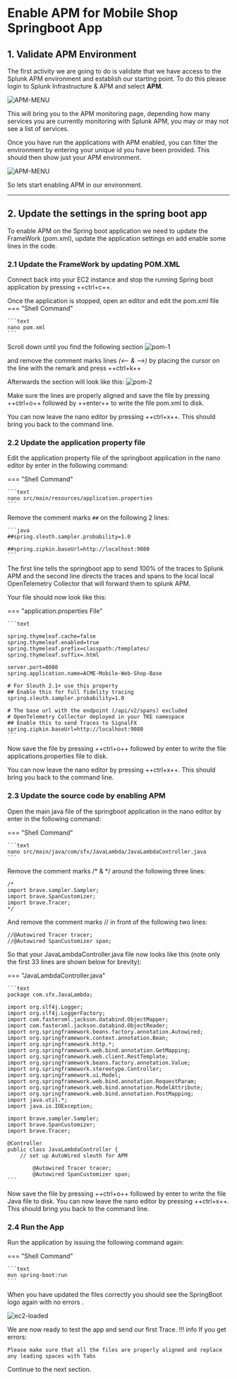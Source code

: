 # Enable APM for Mobile Shop Springboot App

## 1. Validate APM Environment

The first activity we are going to do is validate that we have access to the Splunk APM environment and establish our starting point. To do this please login to Splunk Infrastructure & APM and select **APM**.

![APM-MENU](/images/lambda/springboot-apm/IsAPMAvailable.png)

This will bring you to the APM monitoring page, depending how many services you are currently monitoring with Splunk APM, you may or may not see a list of services.

Once you have run the applications with APM enabled, you can filter the environment by entering your unique id you have been provided. This should then show just your APM environment.

![APM-MENU](/images/lambda/springboot-apm/APM-monitor.png)

So lets start enabling APM in our environment.

---

## 2. Update the settings in the spring boot app

To enable APM on the Spring boot application we need to update the FrameWork (pom.xml), update the application settings en add enable some lines in the code.

### 2.1 Update the FrameWork by updating POM.XML

Connect back into your EC2 instance and stop the running Spring boot application by pressing ++ctrl+c++.

Once the application is stopped, open an editor and edit the pom.xml file
=== "Shell Command"

    ```text
    nano pom.xml
    ```

Scroll down until you find the following section
![pom-1](/images/lambda/springboot-apm/POM_xml-1.png)

and remove the comment marks lines *(<-- & -->)* by placing the cursor on the line with the remark and press ++ctrl+k++

Afterwards the section will look like this:
![pom-2](/images/lambda/springboot-apm/POM_xml-2.png)

Make sure the lines are properly aligned and save the file by pressing ++ctrl+o++ followed by ++enter++ to write the file pom.xml to disk.

You can now leave the nano editor by pressing ++ctrl+x++. This should bring you back to the command line.

### 2.2 Update the application property file

Edit the application property file of the springboot application in the nano editor by enter in the following command:

=== "Shell Command"

    ```text
    nano src/main/resources/application.properties
    ```

Remove the comment marks `##` on the following 2 lines:

    ```java
    ##spring.sleuth.sampler.probability=1.0

    ##spring.zipkin.baseUrl=http://localhost:9080
    ```

The first line tells the springboot app to send 100% of the traces to Splunk APM and the second line directs the traces and spans to the local local OpenTelemetry Collector that will forward them to splunk APM.

Your file should now look like this:

=== "application.properties File"

    ```text

    spring.thymeleaf.cache=false
    spring.thymeleaf.enabled=true
    spring.thymeleaf.prefix=classpath:/templates/
    spring.thymeleaf.suffix=.html

    server.port=8080
    spring.application.name=ACME-Mobile-Web-Shop-Base

    # For Sleuth 2.1+ use this property
    ## Enable this for full fidelity tracing   
    spring.sleuth.sampler.probability=1.0

    # The base url with the endpoint (/api/v2/spans) excluded
    # OpenTelemetry Collector deployed in your TKE namespace
    ## Enable this to send Traces to SignalFX
    spring.zipkin.baseUrl=http://localhost:9080
    ```
Now save the file by pressing ++ctrl+o++ followed by enter to write the file applications.properties file to disk.

You can now leave the nano editor by pressing ++ctrl+x++. This should bring you back to the command line.

### 2.3 Update the source code by enabling APM

Open the main java file of the springboot application in the nano editor by enter in the following command:

=== "Shell Command"

    ```text
    nano src/main/java/com/sfx/JavaLambda/JavaLambdaController.java
    ```

Remove the comment marks /\* & \*/ around the following three lines:

    /*
    import brave.sampler.Sampler;
    import brave.SpanCustomizer;
    import brave.Tracer;
    */

And remove the comment marks // in front of the following two lines:

    //@Autowired Tracer tracer;
    //@Autowired SpanCustomizer span;

So that your JavaLambdaController.java file now looks like this (note only the first 33 lines are shown below for brevity):

=== "JavaLambdaController.java"

    ```text
    package com.sfx.JavaLambda;

    import org.slf4j.Logger;
    import org.slf4j.LoggerFactory;
    import com.fasterxml.jackson.databind.ObjectMapper;
    import com.fasterxml.jackson.databind.ObjectReader;
    import org.springframework.beans.factory.annotation.Autowired;
    import org.springframework.context.annotation.Bean;
    import org.springframework.http.*;
    import org.springframework.web.bind.annotation.GetMapping;
    import org.springframework.web.client.RestTemplate;
    import org.springframework.beans.factory.annotation.Value;
    import org.springframework.stereotype.Controller;
    import org.springframework.ui.Model;
    import org.springframework.web.bind.annotation.RequestParam;
    import org.springframework.web.bind.annotation.ModelAttribute;
    import org.springframework.web.bind.annotation.PostMapping;
    import java.util.*;
    import java.io.IOException;

    import brave.sampler.Sampler;
    import brave.SpanCustomizer;
    import brave.Tracer;

    @Controller
    public class JavaLambdaController {
        // set up AutoWired sleuth for APM

            @Autowired Tracer tracer;
            @Autowired SpanCustomizer span;
    ```
Now save the file by pressing ++ctrl+o++ followed by enter to write the file Java file to disk.
You can now leave the nano editor by pressing ++ctrl+x++. This should bring you back to the command line.

### 2.4 Run the App

Run the application by issuing the following command again:

=== "Shell Command"

    ```text
    mvn spring-boot:run 
    ```
When you have updated the files correctly you should see the SpringBoot logo again with no errors .

![ec2-loaded](/images/lambda/initial_run/Springboot.png)

We are now ready to test the app and send our first Trace.
!!! info
    If you get errors:

    Please make sure that all the files are properly aligned and replace any leading spaces with Tabs

Continue to the next section.
